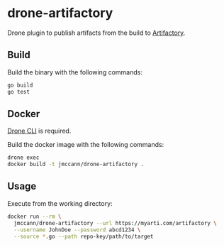 # drone-artifactory

Drone plugin to publish artifacts from the build to [Artifactory](https://www.jfrog.com/artifactory/).

## Build

Build the binary with the following commands:

```sh
go build
go test
```

## Docker

[Drone CLI](http://docs.drone.io/cli-installation/) is required.

Build the docker image with the following commands:

```sh
drone exec
docker build -t jmccann/drone-artifactory .
```

## Usage

Execute from the working directory:

```sh
docker run --rm \
  jmccann/drone-artifactory --url https://myarti.com/artifactory \
  --username JohnDoe --password abcd1234 \
  --source *.go --path repo-key/path/to/target
```
